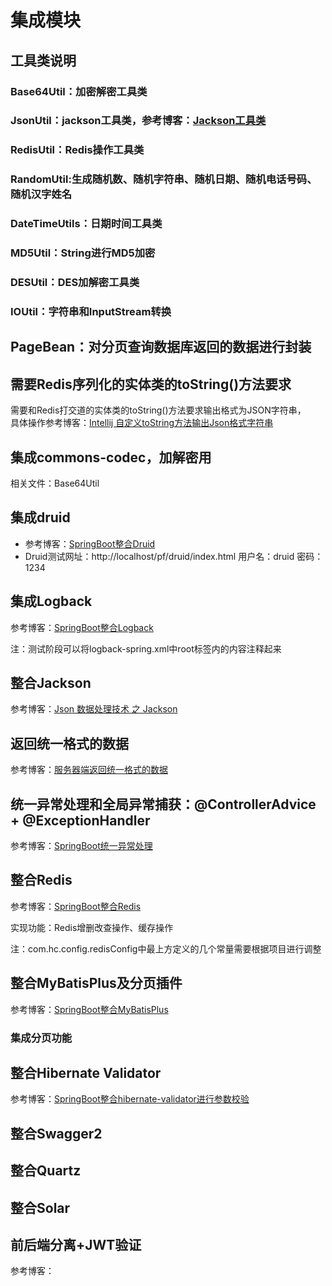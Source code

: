 # 集成模块

## 工具类说明
### Base64Util：加密解密工具类
### JsonUtil：jackson工具类，参考博客：<a href="https://blog.csdn.net/lianghecai52171314/article/details/105893158">Jackson工具类</a>
### RedisUtil：Redis操作工具类
### RandomUtil:生成随机数、随机字符串、随机日期、随机电话号码、随机汉字姓名
### DateTimeUtils：日期时间工具类
### MD5Util：String进行MD5加密
### DESUtil：DES加解密工具类
### IOUtil：字符串和InputStream转换

## PageBean：对分页查询数据库返回的数据进行封装

## 需要Redis序列化的实体类的toString()方法要求
需要和Redis打交道的实体类的toString()方法要求输出格式为JSON字符串，  
具体操作参考博客：<a href="https://blog.csdn.net/lianghecai52171314/article/details/102981295">Intellij 自定义toString方法输出Json格式字符串</a>

## 集成commons-codec，加解密用
相关文件：Base64Util

## 集成druid
- 参考博客：<a href="https://blog.csdn.net/lianghecai52171314/article/details/105411113">SpringBoot整合Druid</a>
- Druid测试网址：http://localhost/pf/druid/index.html 用户名：druid  密码：1234

## 集成Logback
参考博客：<a href="https://blog.csdn.net/lianghecai52171314/article/details/104152898">SpringBoot整合Logback</a>

注：测试阶段可以将logback-spring.xml中root标签内的内容注释起来

## 整合Jackson
参考博客：<a href="https://blog.csdn.net/lianghecai52171314/article/details/102587931">Json 数据处理技术 之 Jackson</a>

## 返回统一格式的数据
参考博客：<a href="https://blog.csdn.net/lianghecai52171314/article/details/103160934">服务器端返回统一格式的数据</a>

## 统一异常处理和全局异常捕获：@ControllerAdvice + @ExceptionHandler
参考博客：<a href="https://blog.csdn.net/lianghecai52171314/article/details/103081763">SpringBoot统一异常处理</a>

## 整合Redis
参考博客：<a href="https://blog.csdn.net/lianghecai52171314/article/details/105863342">SpringBoot整合Redis</a>

实现功能：Redis增删改查操作、缓存操作

注：com.hc.config.redisConfig中最上方定义的几个常量需要根据项目进行调整

## 整合MyBatisPlus及分页插件
参考博客：<a href="https://blog.csdn.net/lianghecai52171314/article/details/105656440">SpringBoot整合MyBatisPlus</a>
### 集成分页功能


## 整合Hibernate Validator
参考博客：<a href="https://blog.csdn.net/lianghecai52171314/article/details/105851223">SpringBoot整合hibernate-validator进行参数校验</a>


## 整合Swagger2


## 整合Quartz


## 整合Solar


## 前后端分离+JWT验证
参考博客：<a href=""></a>


